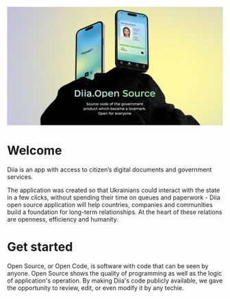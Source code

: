![Diia - Source code of the government product open for everyone](https://github.com/diia-open-source/.github/blob/main/profile/header%20profile.png)

# Welcome
Diia is an app with access to citizen’s digital documents and government services.

The application was created so that Ukrainians could interact with the state in a few clicks, without spending their time on queues and paperwork - Diia open source application will help countries, companies and communities build a foundation for long-term relationships. At the heart of these relations are openness, efficiency and humanity.

# Get started
Open Source, or Open Code, is software with code that can be seen by anyone. Open Source shows the quality of programming as well as the logic of application's operation. By making Diia's code publicly available, we gave the opportunity to review, edit, or even modify it by any techie.
